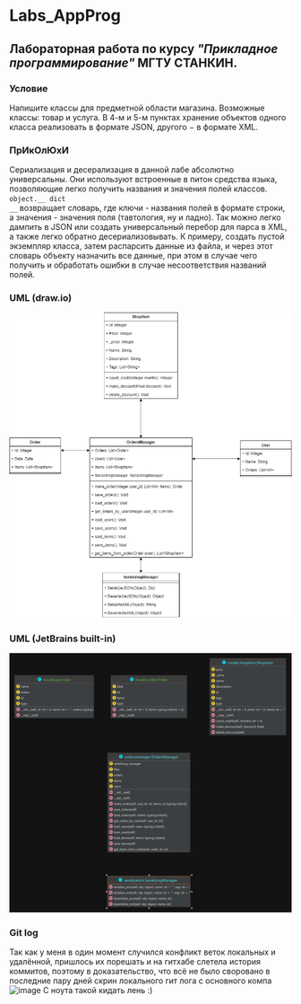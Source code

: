 # Labs_AppProg
## Лабораторная работа по курсу *"Прикладное программирование"* **МГТУ СТАНКИН**.

### Условие

Напишите классы для предметной области магазина. Возможные классы: товар и услуга. В 4-м и 5-м пунктах хранение объектов одного класса реализовать в формате JSON, другого − в формате XML.

### ПрИкОлЮхИ

Сериализация и десерализация в данной лабе абсолютно универсальны. Они используют встроенные в питон средства языка, позволяющие легко получить названия и значения полей классов.
<code>object.__ dict __</code> возвращает словарь, где ключи - названия полей в формате строки, а значения - значения поля (тавтология, ну и ладно).
Так можно легко дампить в JSON или создать универсальный перебор для парса в XML, а также легко обратно десериализовывать.
К примеру, создать пустой экземпляр класса, затем распарсить данные из файла, и через этот словарь объекту назначить все данные, при этом в случае чего получить и обработать ошибки в случае несоответствия названий полей.

### UML (draw.io)

![](img/maltsevappprog.png)

### UML (JetBrains built-in)

![](img/serialization.png)

### Git log

Так как у меня в один момент случился конфликт веток локальных и удалённой, пришлось их порешать и на гитхабе слетела история коммитов, поэтому в доказательство, что всё не было своровано в последние пару дней скрин локального гит лога с основного компа
![image](https://user-images.githubusercontent.com/99428739/194724233-83c28b3e-43bd-49d0-b47f-3e956df09814.png)
С ноута такой кидать лень :)
